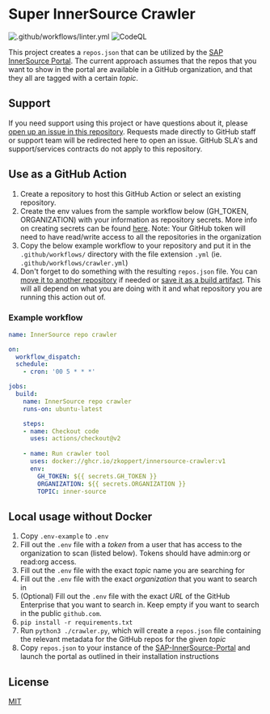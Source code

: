 # Super InnerSource Crawler

![.github/workflows/linter.yml](https://github.com/zkoppert/innersource-crawler/actions/workflows/linter.yml/badge.svg) ![CodeQL](https://github.com/zkoppert/innersource-crawler/actions/workflows/codeql-analysis.yml/badge.svg)

This project creates a `repos.json` that can be utilized by the [SAP InnerSource Portal][SAP-InnerSource-Portal]. The current approach assumes that the repos that you want to show in the portal are available in a GitHub organization, and that they all are tagged with a certain _topic_.

## Support

If you need support using this project or have questions about it, please [open up an issue in this repository](https://github.com/zkoppert/innersource-crawler/issues). Requests made directly to GitHub staff or support team will be redirected here to open an issue. GitHub SLA's and support/services contracts do not apply to this repository.

## Use as a GitHub Action

1. Create a repository to host this GitHub Action or select an existing repository.
1. Create the env values from the sample workflow below (GH_TOKEN, ORGANIZATION) with your information as repository secrets. More info on creating secrets can be found [here](https://docs.github.com/en/actions/security-guides/encrypted-secrets).
Note: Your GitHub token will need to have read/write access to all the repositories in the organization
1. Copy the below example workflow to your repository and put it in the `.github/workflows/` directory with the file extension `.yml` (ie. `.github/workflows/crawler.yml`)
1. Don't forget to do something with the resulting `repos.json` file. You can [move it to another repository](https://github.com/marketplace/actions/push-a-file-to-another-repository) if needed or [save it as a build artifact](https://github.com/actions/upload-artifact). This will all depend on what you are doing with it and what repository you are running this action out of.

### Example workflow

```yaml
name: InnerSource repo crawler

on:
  workflow_dispatch:
  schedule:
    - cron: '00 5 * * *'

jobs:
  build:
    name: InnerSource repo crawler
    runs-on: ubuntu-latest

    steps:
    - name: Checkout code
      uses: actions/checkout@v2
    
    - name: Run crawler tool
      uses: docker://ghcr.io/zkoppert/innersource-crawler:v1
      env:
        GH_TOKEN: ${{ secrets.GH_TOKEN }}
        ORGANIZATION: ${{ secrets.ORGANIZATION }}
        TOPIC: inner-source
```

## Local usage without Docker

1. Copy `.env-example` to `.env`
1. Fill out the `.env` file with a _token_ from a user that has access to the organization to scan (listed below). Tokens should have admin:org or read:org access.
1. Fill out the `.env` file with the exact _topic_ name you are searching for
1. Fill out the `.env` file with the exact _organization_ that you want to search in
1. (Optional) Fill out the `.env` file with the exact _URL_ of the GitHub Enterprise that you want to search in. Keep empty if you want to search in the  public `github.com`.
1. `pip install -r requirements.txt`
1. Run `python3 ./crawler.py`, which will create a `repos.json` file containing the relevant metadata for the GitHub repos for the given _topic_
1. Copy `repos.json` to your instance of the [SAP-InnerSource-Portal][SAP-InnerSource-Portal] and launch the portal as outlined in their installation instructions

[SAP-InnerSource-Portal]: https://github.com/sap/project-portal-for-InnerSource

## License

[MIT](LICENSE)
